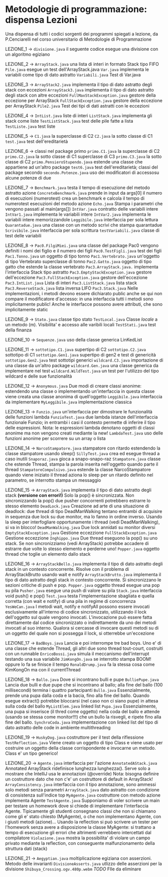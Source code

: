 # Metodologie di programmazione: dispensa Lezioni
Una dispensa di tutti i codici sorgenti dei programmi spiegati a lezione, da P.Cenciarelli nel corso universitario di Metodologie di Programmazione

LEZIONE_1 -> `divisione.java` il seguente codice esegue una divisione con un algoritmo egiziano

LEZIONE_2 -> `ArrayStack.java` una lista di interi in formato Stack tipo FIFO `Pile.java` esegue un test dell'ArrayStack.java `Var.java` implementa le variabili come tipo di dato astratto `Variabili.java` Test di Var.java

LEZIONE_3 -> `ArrayStack2.java` implementa il tipo di dato astratto degli stack con eccezioni `ArrayStack3.java` implementa il tipo di dato astratto degli stack con altre eccezioni `FullMaxStackException.java` gestore della eccezione per ArrayStack `FullStackException.java` gestore della eccezione per ArrayStack `Pile2.java` Test dei tipi di dati astratti con le eccezioni

LEZIONE_4 -> `IntList.java` liste di interi `ListStack.java` implementa gli stack come liste `TestListStack.java` test delle pile fatte a lista `TestListe.java` test liste

LEZIONE_5 -> `C1.java` la superclasse di C2 `C2.java` la sotto classe di C1 `test.java` test dell'ereditarietà

LEZIONE_6 -> classi nel package primo `primo.C1.java` la superclasse di C2 `primo.C2.java` la sotto classe di C1 superclasse di C3 `primo.C3.java` la sotto classe di C2 `primo.PensieroStupendo.java` estende una classe che appartiene ad un'altro package `test6.java` test dell'ereditarietà; classi del package secondo `secondo.Potenze.java` uso dei modificatori di accessosu alcune potenze di due

LEZIONE_7 -> `Benchmark.java` testa il tempo di esecuzione del metodo astratto azione `ConcreteBenchmark.java` prende in input da args[0] il numero di esecuzioni (numerotest) crea un benchmark e calcola il tempo di numerotest esecuzioni del metodo azione `Echo.java` Stampa i parametri che vengono passati al main(args[]) `IntVar.java` contratto delle variabili intere `IntVar1.java` implementa le variabili intere `IntVar2.java` implementa le variabili intere memorizzandole `Leggibile.java` interfaccia per sola lettura `Quarantadue.java` una classe con un metodo scrivi che stampa quarantadue `Scrivibile.java` interfaccia per sola scrittura `testVariabili.java` classe di test delle variabili

LEZIONE_8 -> `Pac0.FilgiMiei.java` una classe del package Pac0 vengono definiti i nomi dei figlio e il numero dei figli `Pac0.TestFigli.java` test dei figli `Pac1.Tonno.java` un oggetto di tipo tonno `Pac1.Vertebrato.java` un'oggetto di tipo Vertebrato superclasse di tonno `Pac2.Gatto.java` oggetto di tipo gatto che estende la classe vertebrato `Pac3.ArrayStack.java.` implementa l'interfaccia Stack tipo astratto `Pac3.EmptyStackException.java` gestore dell'eccezione `Pac3.FullStackException.java` gestore dell'eccezione `Pac3.IntList.java` Lista di interi `Pac3.ListStack.java` lista stack `Pac3.ReverseStack.java` lista inversa LIFO `Pac3.Stack.java` Nelle implementazioni, i metodi devono essere dichiarato public anche se qui non compare il modificatore d'accesso: in una interfaccia tutti i metodi sono implicitamente public! Anche le interfacce possono avere attributi, che sono implicitamente static

LEZIONE_9 -> `Stato.java` classe tipo stato `TestLocal.java` Classe *locale* a un metodo (m). Visibilita' e accesso alle varibili locali `TestStati.java` test della finanza

LEZIONE_10 -> `Sequenze.java` uso della classe generica LinKedList

LEZIONE_11 -> `sottotipo.C1.java` supertipo di C2 `sottotipo.C2.java` sottotipo di C1 `sottotipo.Gen1.java` supertipo di gen2 e test di genericità `sottotipo.Gen2.java` test sottotipi generici `wildcard.C3.java` importazione di una classe da un'altro package `wildcard.Gen.java` una classe generica da implementare nel test `wildcard.WildTest.java` un test per l'utilizzo del tipo wildcard e delle sue funzionalità

LEZIONE_12 -> `Anonymous.java` Due modi di creare classi anonime: estendendo una classe o implementando un'interfaccia in questa classe viene creata una classe anonima di quell'oggetto `Leggibile.java` interfaccia da implementare `MyLeggibile.java` implementazione classica

LEZIONE_13 -> `Funzio.java` un'interfaccia per dimostrare le funzionalità delle funzioni lambda `FunzioTest.java` due lambda istanze dell'interfaccia funzionale Funzio; in entrambi i casi il contesto permette di inferire il tipo delle espressioni. Nota: le espressioni lambda denotano oggetti di classi anonime ma non vengono creati mediante la new! `LambdaTest.java` uso delle funzioni anonime per scorrere su un array o lista

LEZIONE_14 -> `NarcoStampatore.java` stampatore con ritardo estendendo la classe stampatore usando sleep() `SillyTest.java` crea ed esegue thread a caso inutili `Snaporaz.java` gioca a snapo-snapo-raz `Stampatore.java` classe che estende Thread, stampa la parola inserita nell'oggetto quando parte il thread `StampatoreCompulsivo.java` estende la classe NarcoStampatore quando viene iniziato il thread aziona lo sleep per un ritardo definito nel parametro, se interrotto stampa un messaggio

LEZIONE_15 -> `ArrayStack.java` implementa il tipo di dato astratto degli stack **(versione con errori!)** Solo la pop() è sincronizzata. Non sincronizzando la pop() due pusher concorrenti potrebbero estrarre lo stesso elemento `DeadLock.java` Creazione ad arte di una situazione di deadlock: due thread di tipo DeadManWalking tentano entrambi di acquisire in sequenza due lock su due monitor, ma lo fanno in ordine inverso. Usando la sleep per interfogliare opportunamente i thread (vedi DeadManWalking), si va in blocco! `DeadManWalking.java` Due lock annidati su monitor diversi `EmptyStackException.java` Gestione eccezzione `FullStackException.java` Gestione eccezzione `Inghippo.java` Due thread eseguono la pop() su uno stack. Se non sincronizziamo (vedi ArrayStack) potrebbe accadere di estrarre due volte lo stesso elemento e perderne uno! `Popper.java` oggetto thread che toglie un elemento dallo stack

LEZIONE_16 -> `ArrayStackBello.java` implementa il tipo di dato astratto degli stack in un contesto concorrente. Risolve con il problema di ArrayStackBrutto usando wait e notify `ArrayStackBrutto.java` implementa il tipo di dato astratto degli stack in contesto concorrente. Si sincronizzano le sezioni critiche di push e pop. `Popper.java` oggetto thread esegue una pop su pila `Pusher.java` esegue una push di valore su pila `Stack.java` interfaccia void push() e pop() `Test.java` testa l'implementazione sbagliata e quella corretta (con wait e notify) di una pila in regime di concorrenza `YesWeCan.java` I metodi wait, notify e notifyAll possono essere invocati esclusivamente all'interno di codice sincronizzato, utilizzando il lock dell'oggetto sul quale vengono invocati. L'invocazione può essere fatta direttamente dal codice sincronizzato o indirettamente da uno dei metodi invocati al suo interno. Qualora si cercasse di invocare questi metodi su di un oggetto del quale non si possegga il lock, si otterrebbe un'eccezione

LEZIONE_17 -> `BadBoys.java` Lancia e poi interrompe tre bad boys. Uno e' di una classe che estende Thread, gli altri due sono thread tout-court, costruiti con un runnable `EnricoBossi.java` simula il meccanismo dell'interrupt testando una sua variabile `JimKongOn.java` se interrotto stampa BOOM! oppure lo fa se finisce il tempo `RonaldDrump.java` fa la stessa cosa come KimKongOn ma con il currentThread

LEZIONE_18 -> `Ballo.java` Dove si incontrano bulli e pupe `BulliePupe.java` Lancia due bulli e due pupe che si incontrano al ballo; alla fine del ballo (100 millisecondi) termina i quattro partecipanti `Bullo.java` Essenzialmente, prende una pupa dalla coda e la bacia, fino alla fine del ballo. Quando esegue extract() potrebbe bloccarsi (nel caso non ci siano pupe) in attesa sulla coda del ballo  `MyListElem.java` linked list `Pupa.java` Essenzialmente, una pupa si inserisce (il thred come oggetto) nella coda del ballo e attende (usando se stessa come monitor!!!) che un bullo la risvegli, e ripete fino alla fine del ballo. `SynchroCoda.java` implementazione con linked list del tipo di dato astratto delle code in ambiente multithreading

LEZIONE_19 -> `HuskyDog.java` costruttore per il test della riflessione `TestReflection.java` Viene creato un oggetto di tipo Class e viene usato per costruire un oggetto della classe corrispondente e invocarne un metodo. Class e' un tipo generico!

LEZIONE_20 -> `Agente.java` interfaccia per l'azione `AnnotatedAStack.java` Annotated ArrayStack ridefinisce lunghezza lunghezza(). Serve solo a mostrare che IntelliJ usa le annotazioni (@override) Nota: bisogna definire un costruttore dato che non c'e' un costruttore di default in ArrayStack! `ArrayConsistency.java` interfaccia con il tipo annotazione, sono ammessi solo metodi senza parametri `ArrayStack.java` dato astratto con condizione di consistenza sull'indice top `MyAgente.java` costruttore con metodo azione implementa Agente `TestAgente.java` Supponiamo di voler scrivere un main per testare un homework dove si chiede di implementare l'interfaccia Agente. Tipicamente gli studenti consegnano classi che non si chiamano come gli e' stato chiesto (MyAgente), o che
 non implementano Agente, con i giusti metodi (azione)... Usando la reflection si può scrivere un tester per l'homework senza avere
 a disposizione la classe MyAgente: si trattano a tempo di esecuzione gli errori che altrimenti verrebbero intercettati dal compilatore `Violazione.java` mostra la possibilita' di violare un campo privato mediante la reflection, con conseguente malfunzionamento della struttura dati (stack)

LEZIONE_21 -> `Aegyptian.java` moltiplicazione egiziana con asserzioni. Metodo delle invarianti `DivisioneAsserts.java` utlizzo delle asserzioni per la divisione `Shibuya_Crossing.ogv.480p.webm` *TODO* FIle da eliminare
